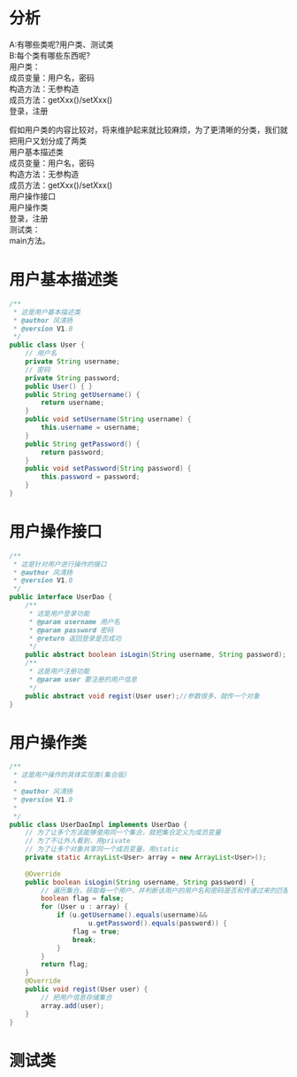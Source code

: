 # 分析
A:有哪些类呢?用户类、测试类  
B:每个类有哪些东西呢?  
		用户类：  
			成员变量：用户名，密码  
			构造方法：无参构造  
			成员方法：getXxx()/setXxx()  
				       登录，注册  
				       
假如用户类的内容比较对，将来维护起来就比较麻烦，为了更清晰的分类，我们就把用户又划分成了两类  
				用户基本描述类  
					成员变量：用户名，密码  
					构造方法：无参构造  
					成员方法：getXxx()/setXxx()  
        用户操作接口  
				用户操作类  
					登录，注册  
	    	测试类：  
			    main方法。  

# 用户基本描述类
```java
/**
 * 这是用户基本描述类
 * @author 风清扬
 * @version V1.0 
 */
public class User {
	// 用户名
	private String username;
	// 密码
	private String password;
	public User() { }
	public String getUsername() {
		return username;
	}
	public void setUsername(String username) {
		this.username = username;
	}
	public String getPassword() {
		return password;
	}
	public void setPassword(String password) {
		this.password = password;
	}
}
```

# 用户操作接口
```java
/**
 * 这是针对用户进行操作的接口
 * @author 风清扬
 * @version V1.0 
 */
public interface UserDao {
	/**
	 * 这是用户登录功能
	 * @param username 用户名
	 * @param password 密码
	 * @return 返回登录是否成功
	 */
	public abstract boolean isLogin(String username, String password);
	/**
	 * 这是用户注册功能
	 * @param user 要注册的用户信息
	 */
	public abstract void regist(User user);//参数很多，就传一个对象
}
```

# 用户操作类
```java
/**
 * 这是用户操作的具体实现类(集合版)
 * 
 * @author 风清扬
 * @version V1.0
 * 
 */
public class UserDaoImpl implements UserDao {
	// 为了让多个方法能够使用同一个集合，就把集合定义为成员变量
	// 为了不让外人看到，用private
	// 为了让多个对象共享同一个成员变量，用static
	private static ArrayList<User> array = new ArrayList<User>();
	
	@Override
	public boolean isLogin(String username, String password) {
		// 遍历集合，获取每一个用户，并判断该用户的用户名和密码是否和传递过来的匹配
		boolean flag = false;
		for (User u : array) {
			if (u.getUsername().equals(username)&& 
					u.getPassword().equals(password)) {
				flag = true;
				break;
			}
		}
		return flag;
	}
	@Override
	public void regist(User user) {
		// 把用户信息存储集合
		array.add(user);
	}
}
```

# 测试类
```java

```
